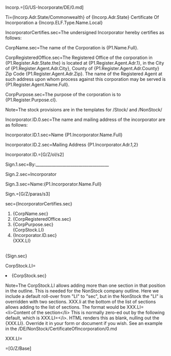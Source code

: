 Incorp.=[G/US-Incorporate/DE/0.md]

Ti={Incorp.Adr.State/Commonwealth} of {Incorp.Adr.State} Certificate Of Incorporation a {Incorp.ELF.Type.Name.Local}

IncorporatorCertifies.sec=The undersigned Incorporator hereby certifies as follows:

CorpName.sec=The name of the Corporation is {P1.Name.Full}.

CorpRegisteredOffice.sec=The Registered Office of the corporation in {P1.Register.Adr.State.the} is located at {P1.Register.Agent.Adr.1}, in the City of {P1.Register.Agent.Adr.City}, County of {P1.Register.Agent.Adr.County} Zip Code {P1.Register.Agent.Adr.Zip}. The name of the Registered Agent at such address upon whom process against this corporation may be served is {P1.Register.Agent.Name.Full}.

CorpPurpose.sec=The purpose of the corporation is to {P1.Register.Purpose.cl}.

Note=The stock provisions are in the templates for /Stock/ and /NonStock/

Incorporator.ID.0.sec=The name and mailing address of the incorporator are as follows:
 
Incorporator.ID.1.sec=Name {P1.Incorporator.Name.Full}

Incorporator.ID.2.sec=Mailing Address {P1.Incorporator.Adr.1,2}

Incorporator.ID.=[G/Z/ol/s2]

Sign.1.sec=By:____________________________________

Sign.2.sec=Incorporator

Sign.3.sec=Name:{P1.Incorporator.Name.Full}

Sign.=[G/Z/paras/s3]

sec={IncorporatorCertifies.sec}<ol><li>{CorpName.sec}</li><li>{CorpRegisteredOffice.sec}</li><li>{CorpPurpose.sec}</li>{CorpStock.LI}<li>{Incorporator.ID.sec}</li>{XXX.LI}</ol><br>{Sign.sec}

CorpStock.LI=<li>{CorpStock.sec}</li>

Note=The CorpStock.LI allows adding more than one section in that position in the outline. This is needed for the NonStock company outline. Here we include a default roll-over from "LI" to "sec", but in the NonStock the "LI" is overridden with two sections.   XXX.li at the bottom of the list of sections allows adding to the list of sections.  The format would be XXX.LI=&lt;li&gt;Content of the section&lt;/li&gt;  This is normally zero-ed out by the following default, which is XXX.LI=&lt;/i&gt;.  HTML renders this as blank, nulling out the {XXX.LI}.  Override it in your form or document if you wish. See an example in the /DE/NonStock/CertificateOfIncorporation/0.md

XXX.LI=</i>

=[G/Z/Base]



